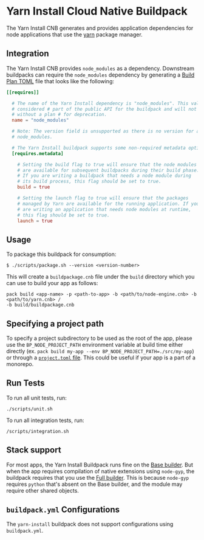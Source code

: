 # Yarn Install Cloud Native Buildpack

The Yarn Install CNB generates and provides application dependencies for node
applications that use the [yarn](https://yarnpkg.com) package manager.

## Integration

The Yarn Install CNB provides `node_modules` as a dependency. Downstream
buildpacks can require the `node_modules` dependency by generating a [Build
Plan TOML](https://github.com/buildpacks/spec/blob/master/buildpack.md#build-plan-toml)
file that looks like the following:

```toml
[[requires]]

  # The name of the Yarn Install dependency is "node_modules". This value is
  # considered # part of the public API for the buildpack and will not change
  # without a plan # for deprecation.
  name = "node_modules"

  # Note: The version field is unsupported as there is no version for a set of
  # node_modules.

  # The Yarn Install buildpack supports some non-required metadata options.
  [requires.metadata]

    # Setting the build flag to true will ensure that the node modules
    # are available for subsequent buildpacks during their build phase.
    # If you are writing a buildpack that needs a node module during
    # its build process, this flag should be set to true.
    build = true

    # Setting the launch flag to true will ensure that the packages
    # managed by Yarn are available for the running application. If you
    # are writing an application that needs node modules at runtime,
    # this flag should be set to true.
    launch = true

```

## Usage

To package this buildpack for consumption:

```
$ ./scripts/package.sh --version <version-number>
```

This will create a `buildpackage.cnb` file under the `build` directory which you
can use to build your app as follows:
```
pack build <app-name> -p <path-to-app> -b <path/to/node-engine.cnb> -b <path/to/yarn.cnb> /
-b build/buildpackage.cnb
```

## Specifying a project path

To specify a project subdirectory to be used as the root of the app, please use
the `BP_NODE_PROJECT_PATH` environment variable at build time either directly
(ex. `pack build my-app --env BP_NODE_PROJECT_PATH=./src/my-app`) or through a
[`project.toml`
file](https://github.com/buildpacks/spec/blob/main/extensions/project-descriptor.md).
This could be useful if your app is a part of a monorepo.

## Run Tests

To run all unit tests, run:
```
./scripts/unit.sh
```

To run all integration tests, run:
```
/scripts/integration.sh
```

## Stack support

For most apps, the Yarn Install Buildpack runs fine on the [Base
builder](https://github.com/paketo-buildpacks/stacks#metadata-for-paketo-buildrun-stack-images).
But when the app requires compilation of native extensions using `node-gyp`,
the buildpack requires that you use the [Full
builder](https://github.com/paketo-buildpacks/stacks#metadata-for-paketo-buildrun-stack-images).
This is because `node-gyp` requires `python` that's absent on the Base builder,
and the module may require other shared objects.

## `buildpack.yml` Configurations

The `yarn-install` buildpack does not support configurations using `buildpack.yml`.
